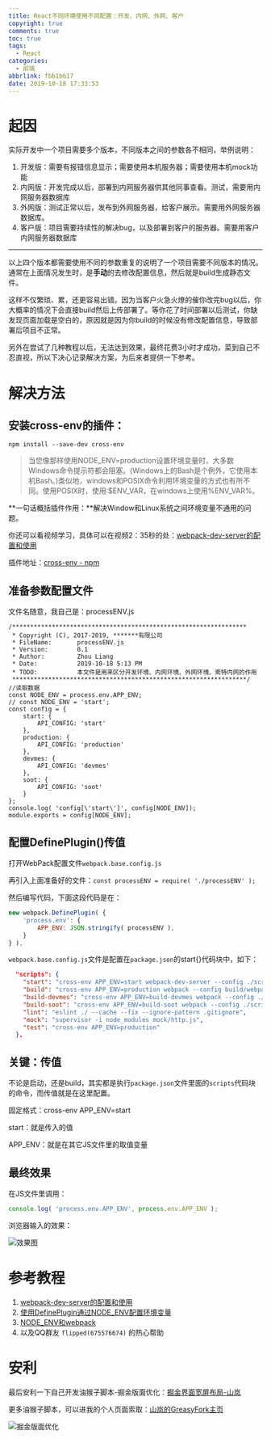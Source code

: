 ```yaml
---
title: React不同环境使用不同配置：开发、内网、外网、客户
copyright: true
comments: true
toc: true
tags:
  - React
categories:
  - 前端
abbrlink: fbb1b617
date: 2019-10-18 17:33:53
---
```


# 起因
实际开发中一个项目需要多个版本，不同版本之间的参数各不相同，举例说明：
1. 开发版：需要有报错信息显示；需要使用本机服务器；需要使用本机mock功能
2. 内网版：开发完成以后，部署到内网服务器供其他同事查看。测试，需要用内网服务器数据库
3. 外网版：测试正常以后，发布到外网服务器，给客户展示。需要用外网服务器数据库。
4. 客户版：项目需要持续性的解决bug，以及部署到客户的服务器。需要用客户内网服务器数据库
-----

以上四个版本都需要使用不同的参数重复的说明了一个项目需要不同版本的情况。通常在上面情况发生时，是**手动**的去修改配置信息，然后就是build生成静态文件。

这样不仅繁琐、累，还更容易出错。因为当客户火急火燎的催你改完bug以后，你大概率的情况下会直接build然后上传部署了。等你花了时间部署以后测试，你缺发现页面加载是空白的，原因就是因为你build的时候没有修改配置信息，导致部署后项目不正常。

另外在尝试了几种教程以后，无法达到效果，最终花费3小时才成功，菜到自己不忍直视，所以下决心记录解决方案，为后来者提供一下参考。

# 解决方法
## 安装cross-env的插件：

```shell
npm install --save-dev cross-env
```

> 当您像那样使用NODE_ENV=production设置环境变量时，大多数Windows命令提示符都会阻塞。(Windows上的Bash是个例外，它使用本机Bash。)类似地，windows和POSIX命令利用环境变量的方式也有所不同。使用POSIX时，使用:$ENV_VAR，在windows上使用%ENV_VAR%。 

**一句话概括插件作用：**解决Window和Linux系统之间环境变量不通用的问题。

你还可以看视频学习，具体可以在视频2：35秒的处：[webpack-dev-server的配置和使用](https://www.imooc.com/video/16404)

插件地址：[cross-env - npm](https://www.npmjs.com/package/cross-env)

## 准备参数配置文件

文件名随意，我自己是：processENV.js

```
/*****************************************************************
 * Copyright (C), 2017-2019, *******有限公司
 * FileName:       processENV.js
 * Version:        0.1
 * Author:         Zhou Liang
 * Date:           2019-10-18 5:13 PM
 * TODO:           本文件是用来区分开发环境、内网环境、外网环境、索特内网的作用
 *****************************************************************/
//读取数据
const NODE_ENV = process.env.APP_ENV;
// const NODE_ENV = 'start';
const config = {
    start: {
        API_CONFIG: 'start'
    },
    production: {
        API_CONFIG: 'production'
    },
    devmes: {
        API_CONFIG: 'devmes'
    },
    soot: {
        API_CONFIG: 'soot'
    }
};
console.log( 'config[\'start\']', config[NODE_ENV]);
module.exports = config[NODE_ENV];
```

## 配置DefinePlugin()传值

打开WebPack配置文件`webpack.base.config.js`

再引入上面准备好的文件：`const processENV = require( './processENV' );`

然后编写代码，下面这段代码是在：

```javascript
new webpack.DefinePlugin( {
    'process.env': {
    	APP_ENV: JSON.stringify( processENV ),
    }
} ),
```

`webpack.base.config.js`文件是配置在`package.json`的start{}代码块中，如下：

```json
  "scripts": {
    "start": "cross-env APP_ENV=start webpack-dev-server --config ./scripts/webpack.dev.config.js",
    "build": "cross-env APP_ENV=production webpack --config build/webpack.config.js",
    "build-devmes": "cross-env APP_ENV=build-devmes webpack --config ./scripts/webpack.prod.config.js",
    "build-soot": "cross-env APP_ENV=build-soot webpack --config ./scripts/webpack.soot.config.js",
    "lint": "eslint ./ --cache --fix --ignore-pattern .gitignore",
    "mock": "supervisor -i node_modules mock/http.js",
    "test": "cross-env APP_ENV=production"
  },
```

## 关键：传值

不论是启动，还是build，其实都是执行`package.json`文件里面的`scripts`代码块的命令，而传值就是在这里配置。

固定格式：cross-env APP_ENV=start

start：就是传入的值

APP_ENV：就是在其它JS文件里的取值变量

## 最终效果

在JS文件里调用：

```javascript
console.log( 'process.env.APP_ENV', process.env.APP_ENV );
```

浏览器输入的效果：

![效果图](https://i.loli.net/2019/10/18/kTxhXRJS9WMlEKD.png)



# 参考教程

1. [webpack-dev-server的配置和使用](https://www.imooc.com/video/16404)
2. [使用DefinePlugin通过NODE_ENV配置环境变量](https://blog.csdn.net/qq_31403519/article/details/90905649)
3. [NODE_ENV和webpack](https://juejin.im/post/5a4ed5306fb9a01cbc6e2ee2)
4. 以及QQ群友 `flipped(675576674)`  的热心帮助

# 安利

最后安利一下自己开发油猴子脚本-掘金版面优化：[掘金界面宽屏布局-山岚](https://greasyfork.org/zh-CN/scripts/386796-%E6%8E%98%E9%87%91%E7%95%8C%E9%9D%A2%E5%AE%BD%E5%B1%8F%E5%B8%83%E5%B1%80)

更多油猴子脚本，可以进我的个人页面索取：[山岚的GreasyFork主页](https://greasyfork.org/zh-CN/users/174840-misterchou-qq-com)

![掘金版面优化](https://i.loli.net/2019/10/19/W3um8s6OTp21L5E.png)